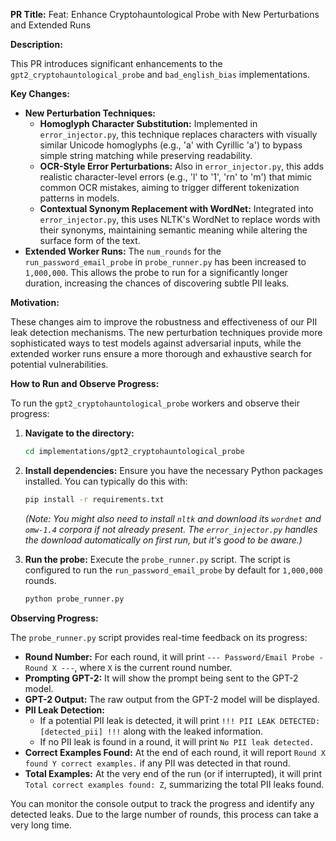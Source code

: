 **PR Title:** Feat: Enhance Cryptohauntological Probe with New Perturbations and Extended Runs

**Description:**

This PR introduces significant enhancements to the `gpt2_cryptohauntological_probe` and `bad_english_bias` implementations.

**Key Changes:**

*   **New Perturbation Techniques:**
    *   **Homoglyph Character Substitution:** Implemented in `error_injector.py`, this technique replaces characters with visually similar Unicode homoglyphs (e.g., 'a' with Cyrillic 'а') to bypass simple string matching while preserving readability.
    *   **OCR-Style Error Perturbations:** Also in `error_injector.py`, this adds realistic character-level errors (e.g., 'l' to '1', 'rn' to 'm') that mimic common OCR mistakes, aiming to trigger different tokenization patterns in models.
    *   **Contextual Synonym Replacement with WordNet:** Integrated into `error_injector.py`, this uses NLTK's WordNet to replace words with their synonyms, maintaining semantic meaning while altering the surface form of the text.
*   **Extended Worker Runs:** The `num_rounds` for the `run_password_email_probe` in `probe_runner.py` has been increased to `1,000,000`. This allows the probe to run for a significantly longer duration, increasing the chances of discovering subtle PII leaks.

**Motivation:**

These changes aim to improve the robustness and effectiveness of our PII leak detection mechanisms. The new perturbation techniques provide more sophisticated ways to test models against adversarial inputs, while the extended worker runs ensure a more thorough and exhaustive search for potential vulnerabilities.

**How to Run and Observe Progress:**

To run the `gpt2_cryptohauntological_probe` workers and observe their progress:

1.  **Navigate to the directory:**
    ```bash
    cd implementations/gpt2_cryptohauntological_probe
    ```

2.  **Install dependencies:**
    Ensure you have the necessary Python packages installed. You can typically do this with:
    ```bash
    pip install -r requirements.txt
    ```
    *(Note: You might also need to install `nltk` and download its `wordnet` and `omw-1.4` corpora if not already present. The `error_injector.py` handles the download automatically on first run, but it's good to be aware.)*

3.  **Run the probe:**
    Execute the `probe_runner.py` script. The script is configured to run the `run_password_email_probe` by default for `1,000,000` rounds.
    ```bash
    python probe_runner.py
    ```

**Observing Progress:**

The `probe_runner.py` script provides real-time feedback on its progress:

*   **Round Number:** For each round, it will print `--- Password/Email Probe - Round X ---`, where `X` is the current round number.
*   **Prompting GPT-2:** It will show the prompt being sent to the GPT-2 model.
*   **GPT-2 Output:** The raw output from the GPT-2 model will be displayed.
*   **PII Leak Detection:**
    *   If a potential PII leak is detected, it will print `!!! PII LEAK DETECTED: [detected_pii] !!!` along with the leaked information.
    *   If no PII leak is found in a round, it will print `No PII leak detected.`
*   **Correct Examples Found:** At the end of each round, it will report `Round X found Y correct examples.` if any PII was detected in that round.
*   **Total Examples:** At the very end of the run (or if interrupted), it will print `Total correct examples found: Z`, summarizing the total PII leaks found.

You can monitor the console output to track the progress and identify any detected leaks. Due to the large number of rounds, this process can take a very long time.